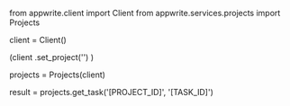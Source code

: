 from appwrite.client import Client
from appwrite.services.projects import Projects

client = Client()

(client
  .set_project('')
)

projects = Projects(client)

result = projects.get_task('[PROJECT_ID]', '[TASK_ID]')
